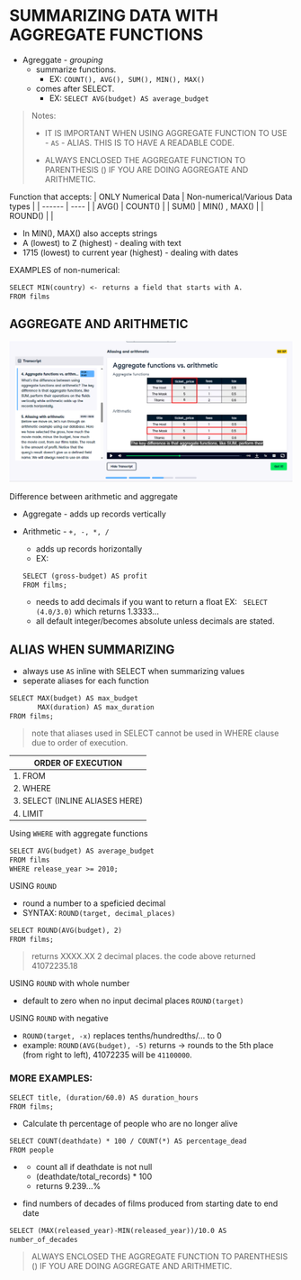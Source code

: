 # SUMMARIZING DATA WITH AGGREGATE FUNCTIONS

- Agreggate - <em>grouping</em>
  - summarize functions.
    - EX: `COUNT(), AVG(), SUM(), MIN(), MAX()`
  - comes after SELECT.
    - EX: `SELECT AVG(budget) AS average_budget`

> Notes:
>
> - IT IS IMPORTANT WHEN USING AGGREGATE FUNCTION TO USE - `AS` - ALIAS. THIS IS TO HAVE A READABLE CODE.
>
> - ALWAYS ENCLOSED THE AGGREGATE FUNCTION TO PARENTHESIS () IF YOU ARE DOING AGGREGATE AND ARITHMETIC.

Function that accepts:
| ONLY Numerical Data | Non-numerical/Various Data types |
| ------ | ---- |
| AVG() | COUNT() |
| SUM() | MIN() , MAX() |
| ROUND() | |

- In MIN(), MAX() also accepts strings
- A (lowest) to Z (highest) - dealing with text
- 1715 (lowest) to current year (highest) - dealing with dates

EXAMPLES of non-numerical:

```
SELECT MIN(country) <- returns a field that starts with A.
FROM films
```

## AGGREGATE AND ARITHMETIC

![Summation](images/image.png)

Difference between arithmetic and aggregate

- Aggregate - adds up records vertically

- Arithmetic - `+, -, *, /`
  - adds up records horizontally
  - EX:
  ```
  SELECT (gross-budget) AS profit
  FROM films;
  ```
  - needs to add decimals if you want to return a float EX: ` SELECT (4.0/3.0)` which returns 1.3333...
  - all default integer/becomes absolute unless decimals are stated.

## ALIAS WHEN SUMMARIZING

- always use `AS` inline with SELECT when summarizing values
- seperate aliases for each function

```
SELECT MAX(budget) AS max_budget
       MAX(duration) AS max_duration
FROM films;
```

> note that aliases used in SELECT cannot be used in WHERE clause due to order of execution.

| ORDER OF EXECUTION              |
| ------------------------------- |
| 1. FROM                         |
| 2. WHERE                        |
| 3. SELECT (INLINE ALIASES HERE) |
| 4. LIMIT                        |

Using `WHERE` with aggregate functions

```
SELECT AVG(budget) AS average_budget
FROM films
WHERE release_year >= 2010;
```

USING `ROUND`

- round a number to a speficied decimal
- SYNTAX: `ROUND(target, decimal_places)`

```
SELECT ROUND(AVG(budget), 2)
FROM films;
```

> returns XXXX.XX 2 decimal places. the code above returned 41072235.18

USING `ROUND` with whole number

- default to zero when no input decimal places `ROUND(target)`

USING `ROUND` with negative

- `ROUND(target, -x)` replaces tenths/hundredths/... to 0
- example: `ROUND(AVG(budget), -5)` returns -> rounds to the 5th place (from right to left), 41072235 will be `41100000`.

### MORE EXAMPLES:

```
SELECT title, (duration/60.0) AS duration_hours
FROM films;
```

- Calculate th percentage of people who are no longer alive

```
SELECT COUNT(deathdate) * 100 / COUNT(*) AS percentage_dead
FROM people
```

- - count all if deathdate is not null
  - (deathdate/total_records) \* 100
  - returns 9.239...%

- find numbers of decades of films produced from starting date to end date

```
SELECT (MAX(released_year)-MIN(released_year))/10.0 AS number_of_decades
```

> ALWAYS ENCLOSED THE AGGREGATE FUNCTION TO PARENTHESIS () IF YOU ARE DOING AGGREGATE AND ARITHMETIC.
